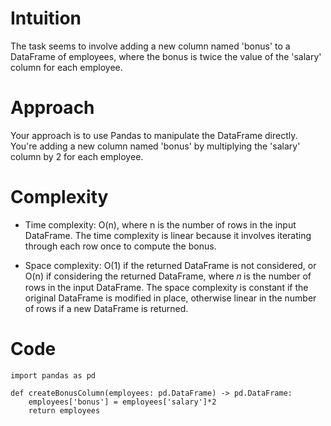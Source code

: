 # Intuition
The task seems to involve adding a new column named 'bonus' to a DataFrame of employees, where the bonus is twice the value of the 'salary' column for each employee.
# Approach
Your approach is to use Pandas to manipulate the DataFrame directly. You're adding a new column named 'bonus' by multiplying the 'salary' column by 2 for each employee.
# Complexity

- Time complexity: 
O(n), where 
n is the number of rows in the input DataFrame. The time complexity is linear because it involves iterating through each row once to compute the bonus.

- Space complexity: 
O(1) if the returned DataFrame is not considered, or 
O(n) if considering the returned DataFrame, where 
𝑛 is the number of rows in the input DataFrame. The space complexity is constant if the original DataFrame is modified in place, otherwise linear in the number of rows if a new DataFrame is returned.

# Code
```
import pandas as pd

def createBonusColumn(employees: pd.DataFrame) -> pd.DataFrame:
    employees['bonus'] = employees['salary']*2
    return employees
```
